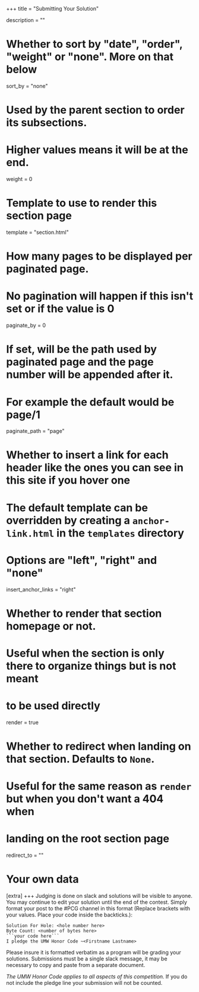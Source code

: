 +++
title = "Submitting Your Solution"

description = ""

# Whether to sort by "date", "order", "weight" or "none". More on that below
sort_by = "none"

# Used by the parent section to order its subsections.
# Higher values means it will be at the end.
weight = 0

# Template to use to render this section page
template = "section.html"

# How many pages to be displayed per paginated page. 
# No pagination will happen if this isn't set or if the value is 0
paginate_by = 0

# If set, will be the path used by paginated page and the page number will be appended after it. 
# For example the default would be page/1
paginate_path = "page"

# Whether to insert a link for each header like the ones you can see in this site if you hover one
# The default template can be overridden by creating a `anchor-link.html` in the `templates` directory
# Options are "left", "right" and "none"
insert_anchor_links = "right"

# Whether to render that section homepage or not. 
# Useful when the section is only there to organize things but is not meant
# to be used directly
render = true

# Whether to redirect when landing on that section. Defaults to `None`.
# Useful for the same reason as `render` but when you don't want a 404 when
# landing on the root section page
redirect_to = ""

# Your own data
[extra]
+++
Judging is done on slack and solutions will be visible to anyone. You may continue to edit your solution until the end of the contest. Simply format your post to the #PCG channel in this format (Replace brackets with your values. Place your code inside the backticks.):

```
Solution For Hole: <hole number here>
Byte Count: <number of bytes here>
```your code here```
I pledge the UMW Honor Code ~<Firstname Lastname>
```

Please insure it is formatted verbatim as a program will be grading your solutions. Submissions must be a single slack message, it may be necessary to copy and paste from a separate document.

*The UMW Honor Code applies to all aspects of this competition.* If you do not include the pledge line your submission will not be counted.
